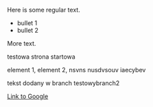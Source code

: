 Here is some regular text.

* bullet 1
* bullet 2

More text.

testowa strona startowa

element 1,
element 2,
nsvns
nusdvsouv
iaecybev

tekst dodany w branch testowybranch2

[Link to Google](http://www.google.com)